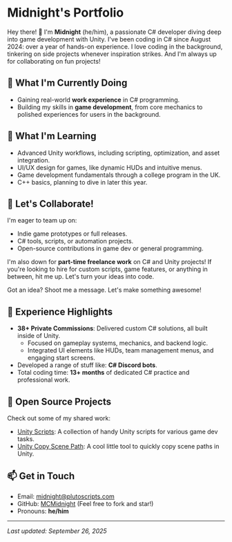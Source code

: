 # Midnight's Portfolio

Hey there! 👋 I'm **Midnight** (he/him), a passionate C# developer diving deep into game development with Unity. I've been coding in C# since August 2024: over a year of hands-on experience. I love coding in the background, tinkering on side projects whenever inspiration strikes. And I'm always up for collaborating on fun projects!

## 🔭 What I'm Currently Doing
- Gaining real-world **work experience** in C# programming.
- Building my skills in **game development**, from core mechanics to polished experiences for users in the background.

## 🌱 What I'm Learning
- Advanced Unity workflows, including scripting, optimization, and asset integration.
- UI/UX design for games, like dynamic HUDs and intuitive menus.
- Game development fundamentals through a college program in the UK.
- C++ basics, planning to dive in later this year.

## 👯 Let's Collaborate!
I'm eager to team up on:
- Indie game prototypes or full releases.
- C# tools, scripts, or automation projects.
- Open-source contributions in game dev or general programming.

I'm also down for **part-time freelance work** on C# and Unity projects! If you're looking to hire for custom scripts, game features, or anything in between, hit me up. Let's turn your ideas into code.

Got an idea? Shoot me a message. Let's make something awesome!

## 💼 Experience Highlights
- **38+ Private Commissions**: Delivered custom C# solutions, all built inside of Unity.
  - Focused on gameplay systems, mechanics, and backend logic.
  - Integrated UI elements like HUDs, team management menus, and engaging start screens.
- Developed a range of stuff like: **C# Discord bots**.
- Total coding time: **13+ months** of dedicated C# practice and professional work.

## 📂 Open Source Projects
Check out some of my shared work:
- [Unity Scripts](https://github.com/MCMidnight/Unity-Scripts): A collection of handy Unity scripts for various game dev tasks.
- [Unity Copy Scene Path](https://github.com/MCMidnight/Unity-Copy-Scene-Path): A cool little tool to quickly copy scene paths in Unity.

## 📫 Get in Touch
- Email: [midnight@plutoscripts.com](mailto:midnight@plutoscripts.com)
- GitHub: [MCMidnight](https://github.com/MCMidnight) (Feel free to fork and star!)
- Pronouns: **he/him**

---

*Last updated: September 26, 2025*
